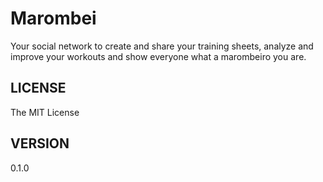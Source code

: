 # Marombei

Your social network to create and share your training sheets, analyze and improve your workouts and show everyone what a marombeiro you are.

## LICENSE

The MIT License

## VERSION

0.1.0

